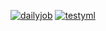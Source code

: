 [![dailyjob](https://github.com/aiboboxx/dailyjob/actions/workflows/work.yml/badge.svg)](https://github.com/aiboboxx/dailyjob/actions/workflows/work.yml)
[![testyml](https://github.com/aiboboxx/dailyjob/actions/workflows/test.yml/badge.svg)](https://github.com/aiboboxx/dailyjob/actions/workflows/test.yml)